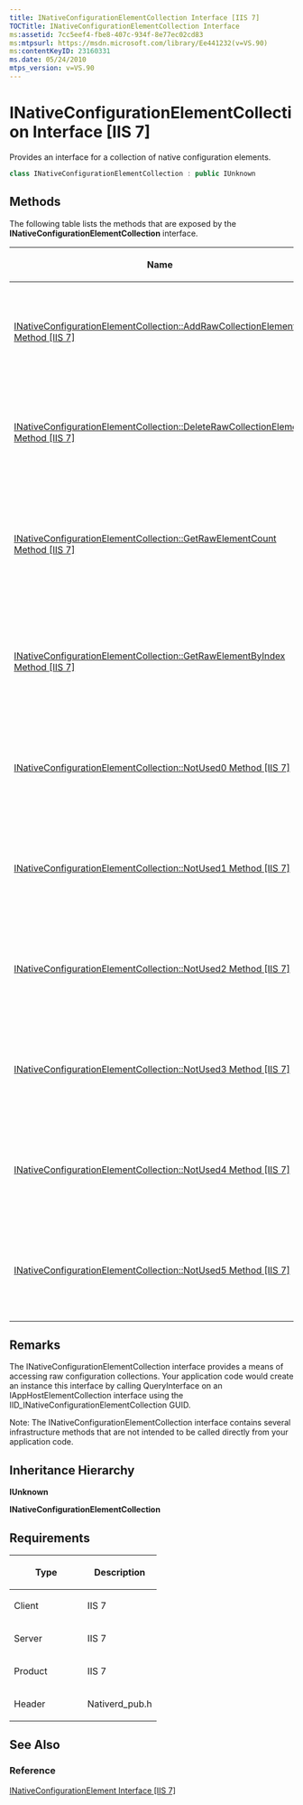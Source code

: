 ```yaml
---
title: INativeConfigurationElementCollection Interface [IIS 7]
TOCTitle: INativeConfigurationElementCollection Interface
ms:assetid: 7cc5eef4-fbe8-407c-934f-8e77ec02cd83
ms:mtpsurl: https://msdn.microsoft.com/library/Ee441232(v=VS.90)
ms:contentKeyID: 23160331
ms.date: 05/24/2010
mtps_version: v=VS.90
---
```


# INativeConfigurationElementCollection Interface \[IIS 7\]

Provides an interface for a collection of native configuration elements.

```cpp
class INativeConfigurationElementCollection : public IUnknown
```

## Methods

The following table lists the methods that are exposed by the **INativeConfigurationElementCollection** interface.

<table>
<colgroup>
<col style="width: 50%" />
<col style="width: 50%" />
</colgroup>
<thead>
<tr class="header">
<th><p>Name</p></th>
<th><p>Description</p></th>
</tr>
</thead>
<tbody>
<tr class="odd">
<td><p><a href="inativeconfigurationelementcollection-addrawcollectionelement-method.md">INativeConfigurationElementCollection::AddRawCollectionElement Method [IIS 7]</a></p></td>
<td><p>Adds a configuration element to a collection of native configuration elements.</p></td>
</tr>
<tr class="even">
<td><p><a href="inativeconfigurationelementcollection-deleterawcollectionelement-method.md">INativeConfigurationElementCollection::DeleteRawCollectionElement Method [IIS 7]</a></p></td>
<td><p>Deletes a configuration element from a collection of native configuration elements.</p></td>
</tr>
<tr class="odd">
<td><p><a href="inativeconfigurationelementcollection-getrawelementcount-method.md">INativeConfigurationElementCollection::GetRawElementCount Method [IIS 7]</a></p></td>
<td><p>Retrieves a configuration element from a collection of native configuration elements based on its index.</p></td>
</tr>
<tr class="even">
<td><p><a href="inativeconfigurationelementcollection-getrawelementbyindex-method.md">INativeConfigurationElementCollection::GetRawElementByIndex Method [IIS 7]</a></p></td>
<td><p>Returns the number of elements within a collection of native configuration elements.</p></td>
</tr>
<tr class="odd">
<td><p><a href="inativeconfigurationelementcollection-notused0-method.md">INativeConfigurationElementCollection::NotUsed0 Method [IIS 7]</a></p></td>
<td><p>This is an infrastructure method that is not intended to be called directly.</p></td>
</tr>
<tr class="even">
<td><p><a href="inativeconfigurationelementcollection-notused1-method.md">INativeConfigurationElementCollection::NotUsed1 Method [IIS 7]</a></p></td>
<td><p>This is an infrastructure method that is not intended to be called directly.</p></td>
</tr>
<tr class="odd">
<td><p><a href="inativeconfigurationelementcollection-notused2-method.md">INativeConfigurationElementCollection::NotUsed2 Method [IIS 7]</a></p></td>
<td><p>This is an infrastructure method that is not intended to be called directly.</p></td>
</tr>
<tr class="even">
<td><p><a href="inativeconfigurationelementcollection-notused3-method.md">INativeConfigurationElementCollection::NotUsed3 Method [IIS 7]</a></p></td>
<td><p>This is an infrastructure method that is not intended to be called directly.</p></td>
</tr>
<tr class="odd">
<td><p><a href="inativeconfigurationelementcollection-notused4-method.md">INativeConfigurationElementCollection::NotUsed4 Method [IIS 7]</a></p></td>
<td><p>This is an infrastructure method that is not intended to be called directly.</p></td>
</tr>
<tr class="even">
<td><p><a href="inativeconfigurationelementcollection-notused5-method.md">INativeConfigurationElementCollection::NotUsed5 Method [IIS 7]</a></p></td>
<td><p>This is an infrastructure method that is not intended to be called directly.</p></td>
</tr>
</tbody>
</table>

## Remarks

The INativeConfigurationElementCollection interface provides a means of accessing raw configuration collections. Your application code would create an instance this interface by calling QueryInterface on an IAppHostElementCollection interface using the IID\_INativeConfigurationElementCollection GUID.

Note: The INativeConfigurationElementCollection interface contains several infrastructure methods that are not intended to be called directly from your application code.

## Inheritance Hierarchy

**IUnknown**

   **INativeConfigurationElementCollection**

## Requirements

<table>
<colgroup>
<col style="width: 50%" />
<col style="width: 50%" />
</colgroup>
<thead>
<tr class="header">
<th><p>Type</p></th>
<th><p>Description</p></th>
</tr>
</thead>
<tbody>
<tr class="odd">
<td><p>Client</p></td>
<td><p>IIS 7</p></td>
</tr>
<tr class="even">
<td><p>Server</p></td>
<td><p>IIS 7</p></td>
</tr>
<tr class="odd">
<td><p>Product</p></td>
<td><p>IIS 7</p></td>
</tr>
<tr class="even">
<td><p>Header</p></td>
<td><p>Nativerd_pub.h</p></td>
</tr>
</tbody>
</table>

## See Also

### Reference

[INativeConfigurationElement Interface \[IIS 7\]](inativeconfigurationelement-interface.md)
